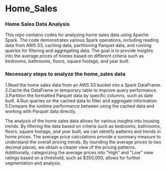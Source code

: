 # Home_Sales

### Home Sales Data Analysis


This repo contains codes for analyzing home sales data using Apache Spark. The code demonstrates various Spark operations, including reading data from AWS S3, caching data, partitioning Parquet data, and running queries for filtering and aggregating data. The goal is to provide insights into the average prices of homes based on different criteria such as bedrooms, bathrooms, floors, square footage, and year built.

### Necessary steps to analyze the home_sales data

1.Read the home sales data from an AWS S3 bucket into a Spark DataFrame.
2.Cache the DataFrame or temporary table to improve query performance.
3.Partition the formatted Parquet data by specific columns, such as date built.
4.Run queries on the cached data to filter and aggregate information.
5.Compare the runtime performance between using the cached data and working with Parquet data directly.


The analysis of the home sales data allows for various insights into housing trends. By filtering the data based on criteria such as bedrooms, bathrooms, floors, square footage, and year built, we can identify patterns and trends in home prices.
The average price calculations provide a summary measure to understand the overall pricing trends. By rounding the average prices to two decimal places, we obtain a clearer view of the pricing patterns. Additionally, categorizing the average prices into "High" and "Low" view ratings based on a threshold, such as $350,000, allows for further segmentation and analysis.








